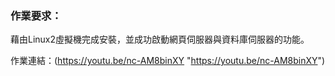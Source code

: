 ### 作業要求：
藉由Linux2虛擬機完成安裝，並成功啟動網頁伺服器與資料庫伺服器的功能。

作業連結：(https://youtu.be/nc-AM8binXY "https://youtu.be/nc-AM8binXY")
